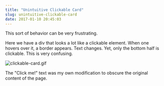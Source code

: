 ```yaml
---
title: "Unintuitive Clickable Card"
slug: unintuitive-clickable-card
date: 2017-01-10 20:45:03
---
```


This sort of behavior can be very frustrating.

Here we have a div that looks a lot like a clickable element. When one hovers over it, a border appears. Text changes. Yet, only the bottom half is clickable. This is very confusing.

![clickable-card.gif](/assets/unintuitive-clickable-card/clickable-card.gif)

The "Click me!" text was my own modification to obscure the original content of the page.
